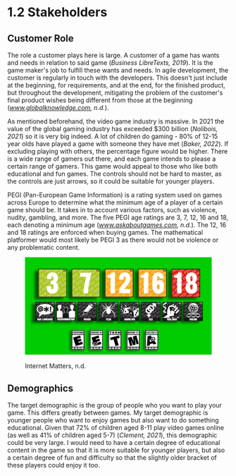 # 1.2 Stakeholders

## Customer Role

The role a customer plays here is large. A customer of a game has wants and needs in relation to said game (_Business LibreTexts, 2019_). It is the game maker's job to fulfill these wants and needs. In agile development, the customer is regularly in touch with the developers. This doesn't just include at the beginning, for requirements, and at the end, for the finished product, but throughout the development, mitigating the problem of the customer's final product wishes being different from those at the beginning (_www.globalknowledge.com, n.d._).

As mentioned beforehand, the video game industry is massive. In 2021 the value of the global gaming industry has exceeded $300 billion (_Nolibois, 2021_) so it is very big indeed. A lot of children do gaming - 80% of 12-15 year olds have played a game with someone they have met (_Baker, 2022_). If excluding playing with others, the percentage figure would be higher. There is a wide range of gamers out there, and each game intends to please a certain range of gamers. This game would appeal to those who like both educational and fun games. The controls should not be hard to master, as the controls are just arrows, so it could be suitable for younger players.

PEGI (Pan-European Game Information) is a rating system used on games across Europe to determine what the minimum age of a player of a certain game should be. It takes in to account various factors, such as violence, nudity, gambling, and more. The five PEGI age ratings are 3, 7, 12, 16 and 18, each denoting a minimum age (_www.askaboutgames.com, n.d._). The 12, 16 and 18 ratings are enforced when buying games. The mathematical platformer would most likely be PEGI 3 as there would not be violence or any problematic content.

<figure><img src="../.gitbook/assets/image (3) (1).png" alt=""><figcaption><p>Internet Matters, n.d.</p></figcaption></figure>

## Demographics

The target demographic is the group of people who you want to play your game. This differs greatly between games. My target demographic is younger people who want to enjoy games but also want to do something educational. Given that 72% of children aged 8-11 play video games online (as well as 41% of children aged 5-7) (_Clement, 2021_), this demographic could be very large. I would need to have a certain degree of educational content in the game so that it is more suitable for younger players, but also a certain degree of fun and difficulty so that the slightly older bracket of these players could enjoy it too.
